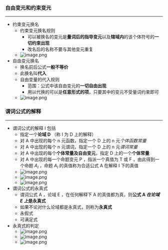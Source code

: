 ### 自由变元和约束变元
---
- 约束变元换名
	- 约束变元换名规则
		- 可以被换名的变元是**量词后的指导变元**以及**辖域内**的该个体符号的**一切约束出现**
		- 改名后的名称不要与其他变元重复
	- ![image.png](https://obsidian-1326430649.cos.ap-chongqing.myqcloud.com/pic/202405201948516.png)
- 自由变元换名
	- 换名前后公式**一般不等价**
	- 此换名叫**代入**
	- 自由变量的代入规则
		- 范围：公式中该自由变元的**一切自由出现**
		- 用以代换的可以是**任意形式的项**，只要其中的变元不受量词约束即可
	- ![image.png](https://obsidian-1326430649.cos.ap-chongqing.myqcloud.com/pic/202405201955062.png)
### 谓词公式的解释
---
- 谓词公式的解释 I 包括
	- 指定一个**论域 D** （称 I 为 D 上的解释）
	- 对 A 中出现的每个 n 元函数，指定一个 D 上的 n 元*个体函数常量*
	- 对 A 中出现的每个 n 元谓词，指定一个 D 上的 n 元*谓词常量*
	- 对 A 中出现的每个**个体常量及自由变元**，指定 D 上的一个**个体常量**
	- 对 A 中出现的每一个命题变元 P ，指派一个真值为 T 或 F ，由此得到一个命题 $A_I$ ，命题 $A_I$ 的真值称为合适公式 A 在解释 I 下的真值
	- ![image.png](https://obsidian-1326430649.cos.ap-chongqing.myqcloud.com/pic/202405202031971.png)
	- ![image.png](https://obsidian-1326430649.cos.ap-chongqing.myqcloud.com/pic/202405202031592.png)
	- ![image.png](https://obsidian-1326430649.cos.ap-chongqing.myqcloud.com/pic/202405202031136.png)
- 谓词公式的永真式
	 - 谓词公式 A ，论域 E ，在任何解释下 A 的真值都为真，则**公式 A *在论域 E 上*是永真式**
	 - 如果不论对什么论域都是永真式，则称为**永真式**
	 - 永假式
	 - 可满足式
- 永真式的判定
	- ![image.png](https://obsidian-1326430649.cos.ap-chongqing.myqcloud.com/pic/202405202059221.png)
	- ![image.png](https://obsidian-1326430649.cos.ap-chongqing.myqcloud.com/pic/202405202059587.png)
	- ![image.png](https://obsidian-1326430649.cos.ap-chongqing.myqcloud.com/pic/202405202100266.png)



